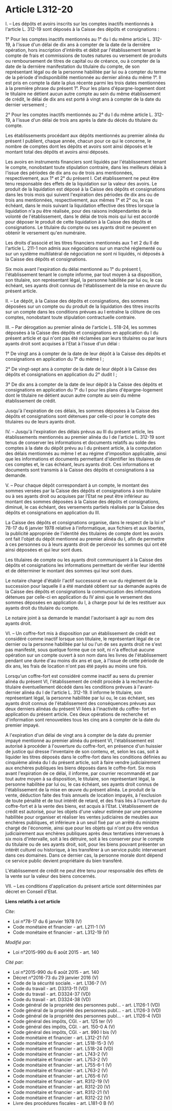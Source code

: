 # Article L312-20

I. – Les dépôts et avoirs inscrits sur les comptes inactifs mentionnés à l'article L. 312-19 sont déposés à la Caisse des
dépôts et consignations : 

1° Pour les comptes inactifs mentionnés au 1° du I du même article L. 312-19, à l'issue d'un délai de dix ans à compter de la
date de la dernière opération, hors inscription d'intérêts et débit par l'établissement tenant le compte de frais et
commissions de toutes natures ou versement de produits ou remboursement de titres de capital ou de créance, ou à compter de
la date de la dernière manifestation du titulaire du compte, de son représentant légal ou de la personne habilitée par lui ou
à compter du terme de la période d'indisponibilité mentionnée au dernier alinéa du même 1°. Il est pris en compte la date la
plus récente parmi les trois dates mentionnées à la première phrase du présent 1°. Pour les plans d'épargne-logement dont le
titulaire ne détient aucun autre compte au sein du même établissement de crédit, le délai de dix ans est porté à vingt ans à
compter de la date du dernier versement ; 

2° Pour les comptes inactifs mentionnés au 2° du I du même article L. 312-19, à l'issue d'un délai de trois ans après la date
du décès du titulaire du compte. 

Les établissements procédant aux dépôts mentionnés au premier alinéa du présent I publient, chaque année, chacun pour ce qui
le concerne, le nombre de comptes dont les dépôts et avoirs sont ainsi déposés et le montant total des dépôts et avoirs ainsi
déposés. 

Les avoirs en instruments financiers sont liquidés par l'établissement tenant le compte, nonobstant toute stipulation
contraire, dans les meilleurs délais à l'issue des périodes de dix ans ou de trois ans mentionnées, respectivement, aux 1° et
2° du présent I. Cet établissement ne peut être tenu responsable des effets de la liquidation sur la valeur des avoirs. Le
produit de la liquidation est déposé à la Caisse des dépôts et consignations dans les trois mois qui suivent l'expiration des
périodes de dix ans ou de trois ans mentionnées, respectivement, aux mêmes 1° et 2° ou, le cas échéant, dans le mois suivant
la liquidation effective des titres lorsque la liquidation n'a pu être réalisée, pour des raisons indépendantes de la volonté
de l'établissement, dans le délai de trois mois qui lui est accordé pour déposer le produit de cette liquidation à la Caisse
des dépôts et consignations. Le titulaire du compte ou ses ayants droit ne peuvent en obtenir le versement qu'en numéraire. 

Les droits d'associé et les titres financiers mentionnés aux 1 et 2 du II de l'article L. 211-1 non admis aux négociations
sur un marché réglementé ou sur un système multilatéral de négociation ne sont ni liquidés, ni déposés à la Caisse des dépôts
et consignations. 

Six mois avant l'expiration du délai mentionné au 1° du présent I, l'établissement tenant le compte informe, par tout moyen à
sa disposition, son titulaire, son représentant légal, la personne habilitée par lui ou, le cas échéant, ses ayants droit
connus de l'établissement de la mise en œuvre du présent article. 

II. – Le dépôt, à la Caisse des dépôts et consignations, des sommes déposées sur un compte ou du produit de la liquidation
des titres inscrits sur un compte dans les conditions prévues au I entraîne la clôture de ces comptes, nonobstant toute
stipulation contractuelle contraire. 

III. – Par dérogation au premier alinéa de l'article L. 518-24, les sommes déposées à la Caisse des dépôts et consignations
en application du I du présent article et qui n'ont pas été réclamées par leurs titulaires ou par leurs ayants droit sont
acquises à l'Etat à l'issue d'un délai : 

1° De vingt ans à compter de la date de leur dépôt à la Caisse des dépôts et consignations en application du 1° du même I ; 

2° De vingt-sept ans à compter de la date de leur dépôt à la Caisse des dépôts et consignations en application du 2° dudit
I ; 

3° De dix ans à compter de la date de leur dépôt à la Caisse des dépôts et consignations en application du 1° du I pour les
plans d'épargne-logement dont le titulaire ne détient aucun autre compte au sein du même établissement de crédit. 

Jusqu'à l'expiration de ces délais, les sommes déposées à la Caisse des dépôts et consignations sont détenues par celle-ci
pour le compte des titulaires ou de leurs ayants droit. 

IV. – Jusqu'à l'expiration des délais prévus au III du présent article, les établissements mentionnés au premier alinéa du I
de l'article L. 312-19 sont tenus de conserver les informations et documents relatifs au solde des comptes à la date du dépôt
prévu au I du présent article, à la computation des délais mentionnés au même I et au régime d'imposition applicable, ainsi
que les informations et documents permettant d'identifier les titulaires de ces comptes et, le cas échéant, leurs ayants
droit. Ces informations et documents sont transmis à la Caisse des dépôts et consignations à sa demande. 

V. – Pour chaque dépôt correspondant à un compte, le montant des sommes versées par la Caisse des dépôts et consignations à
son titulaire ou à ses ayants droit ou acquises par l'Etat ne peut être inférieur au montant des sommes déposées à la Caisse
des dépôts et consignations, diminué, le cas échéant, des versements partiels réalisés par la Caisse des dépôts et
consignations en application du III. 

La Caisse des dépôts et consignations organise, dans le respect de la loi n° 78-17 du 6 janvier 1978 relative à
l'informatique, aux fichiers et aux libertés, la publicité appropriée de l'identité des titulaires de compte dont les avoirs
ont fait l'objet du dépôt mentionné au premier alinéa du I, afin de permettre à ces personnes ou à leurs ayants droit de
percevoir les sommes qui ont été ainsi déposées et qui leur sont dues. 

Les titulaires de compte ou les ayants droit communiquent à la Caisse des dépôts et consignations les informations permettant
de vérifier leur identité et de déterminer le montant des sommes qui leur sont dues. 

Le notaire chargé d'établir l'actif successoral en vue du règlement de la succession pour laquelle il a été mandaté obtient
sur sa demande auprès de la Caisse des dépôts et consignations la communication des informations détenues par celle-ci en
application du IV ainsi que le versement des sommes déposées en application du I, à charge pour lui de les restituer aux
ayants droit du titulaire du compte. 

Le notaire joint à sa demande le mandat l'autorisant à agir au nom des ayants droit. 

VI. – Un coffre-fort mis à disposition par un établissement de crédit est considéré comme inactif lorsque son titulaire, le
représentant légal de ce dernier ou la personne habilitée par lui ou l'un de ses ayants droit ne s'est pas manifesté, sous
quelque forme que ce soit, ni n'a effectué aucune opération sur un compte ouvert à son nom dans les livres de l'établissement
pendant une durée d'au moins dix ans et que, à l'issue de cette période de dix ans, les frais de location n'ont pas été payés
au moins une fois. 

Lorsqu'un coffre-fort est considéré comme inactif au sens du premier alinéa du présent VI, l'établissement de crédit procède
à la recherche du titulaire éventuellement décédé dans les conditions prévues à l'avant-dernier alinéa du I de l'article L.
312-19. Il informe le titulaire, son représentant légal, la personne habilitée par lui ou, le cas échéant, ses ayants droit
connus de l'établissement des conséquences prévues aux deux derniers alinéas du présent VI liées à l'inactivité du coffre-
fort en application du présent article. Ces deux opérations de recherche et d'information sont renouvelées tous les cinq ans
à compter de la date du premier impayé. 

A l'expiration d'un délai de vingt ans à compter de la date du premier impayé mentionné au premier alinéa du présent VI,
l'établissement est autorisé à procéder à l'ouverture du coffre-fort, en présence d'un huissier de justice qui dresse
l'inventaire de son contenu, et, selon les cas, soit à liquider les titres déposés dans le coffre-fort dans les conditions
définies au cinquième alinéa du I du présent article, soit à faire vendre judiciairement aux enchères publiques les biens
déposés dans le coffre-fort. Six mois avant l'expiration de ce délai, il informe, par courrier recommandé et par tout autre
moyen à sa disposition, le titulaire, son représentant légal, la personne habilitée par lui ou, le cas échéant, ses ayants
droit connus de l'établissement de la mise en œuvre du présent alinéa. Le produit de la vente, déduction faite des frais
annuels de location impayés, à l'exclusion de toute pénalité et de tout intérêt de retard, et des frais liés à l'ouverture du
coffre-fort et à la vente des biens, est acquis à l'Etat. L'établissement de crédit est autorisé, pour les objets d'une
valeur estimée par une personne habilitée pour organiser et réaliser les ventes judiciaires de meubles aux enchères
publiques, et inférieure à un seuil fixé par un arrêté du ministre chargé de l'économie, ainsi que pour les objets qui n'ont
pu être vendus judiciairement aux enchères publiques après deux tentatives intervenues à six mois d'intervalle, soit à les
détruire, soit à les conserver pour le compte du titulaire ou de ses ayants droit, soit, pour les biens pouvant présenter un
intérêt culturel ou historique, à les transférer à un service public intervenant dans ces domaines. Dans ce dernier cas, la
personne morale dont dépend ce service public devient propriétaire du bien transféré. 

L'établissement de crédit ne peut être tenu pour responsable des effets de la vente sur la valeur des biens concernés. 

VII. – Les conditions d'application du présent article sont déterminées par décret en Conseil d'Etat.

**Liens relatifs à cet article**

_Cite_:

  - Loi n°78-17 du 6 janvier 1978 (V)
  - Code monétaire et financier - art. L211-1 (V)
  - Code monétaire et financier - art. L312-19 (V)

_Modifié par_:

  - Loi n°2015-990 du 6 août 2015 - art. 140

_Cité par_:

  - Loi n°2015-990 du 6 août 2015 - art. 140
  - Décret n°2016-73 du 29 janvier 2016 (V)
  - Code de la sécurité sociale. - art. L136-7 (V)
  - Code du travail - art. D3313-11 (VD)
  - Code du travail - art. D3324-37 (VD)
  - Code du travail - art. D3324-38 (VD)
  - Code général de la propriété des personnes publ... - art. L1126-1 (VD)
  - Code général de la propriété des personnes publ... - art. L1126-3 (VD)
  - Code général de la propriété des personnes publ... - art. L1126-4 (VD)
  - Code général des impôts, CGI. - art. 125 ter (V)
  - Code général des impôts, CGI. - art. 150-0 A (V)
  - Code général des impôts, CGI. - art. 990 I bis (V)
  - Code monétaire et financier - art. L312-21 (V)
  - Code monétaire et financier - art. L518-15-3 (V)
  - Code monétaire et financier - art. L518-24 (VD)
  - Code monétaire et financier - art. L743-2 (V)
  - Code monétaire et financier - art. L753-2 (V)
  - Code monétaire et financier - art. L755-6-1 (V)
  - Code monétaire et financier - art. L763-2 (V)
  - Code monétaire et financier - art. L765-6 (V)
  - Code monétaire et financier - art. R312-19 (V)
  - Code monétaire et financier - art. R312-20 (V)
  - Code monétaire et financier - art. R312-21 (V)
  - Code monétaire et financier - art. R312-22 (V)
  - Livre des procédures fiscales - art. L181-0 B (V)
